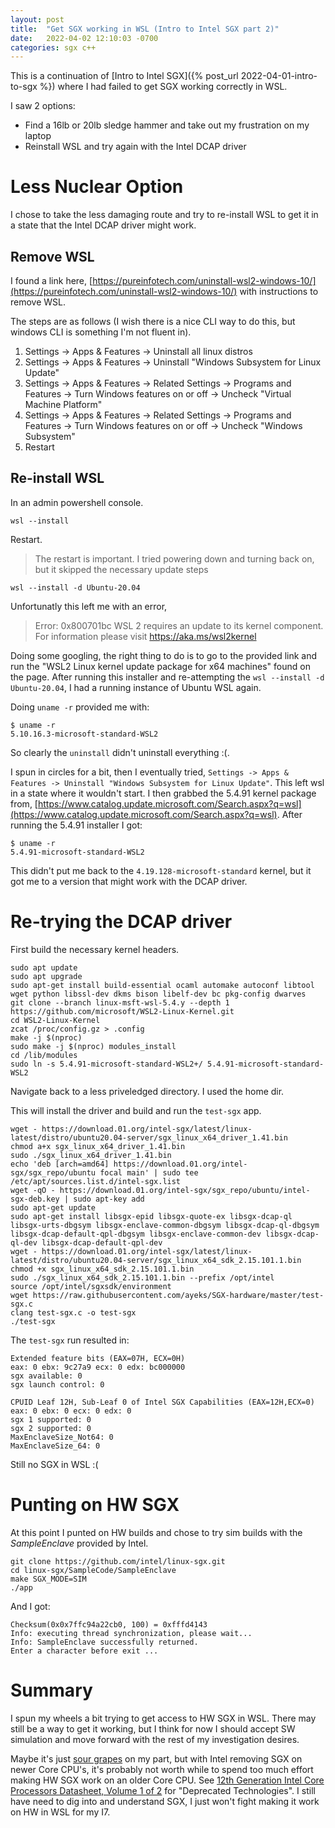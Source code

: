 ```yaml
---
layout: post
title:  "Get SGX working in WSL (Intro to Intel SGX part 2)"
date:   2022-04-02 12:10:03 -0700
categories: sgx c++
---
```


This is a continuation of 
[Intro to Intel SGX]({% post_url 2022-04-01-intro-to-sgx %})
where I had failed to get SGX working correctly in WSL.

I saw 2 options:

- Find a 16lb or 20lb sledge hammer and take out my frustration on my laptop
- Reinstall WSL and try again with the Intel DCAP driver

Less Nuclear Option
====================

I chose to take the less damaging route and try to re-install WSL to get it in a state that the Intel DCAP driver might work.

Remove WSL
----------

I found a link here, 
[https://pureinfotech.com/uninstall-wsl2-windows-10/](https://pureinfotech.com/uninstall-wsl2-windows-10/)
with instructions to remove WSL.

The steps are as follows (I wish there is a nice CLI way to do this, but windows
CLI is something I'm not fluent in).

1. Settings -> Apps & Features -> Uninstall all linux distros
2. Settings -> Apps & Features -> Uninstall "Windows Subsystem for Linux Update"
3. Settings -> Apps & Features -> Related Settings -> Programs and Features -> Turn Windows features on or off -> Uncheck "Virtual Machine Platform"
4. Settings -> Apps & Features -> Related Settings -> Programs and Features -> Turn Windows features on or off -> Uncheck "Windows Subsystem"
5. Restart

Re-install WSL
--------------

In an admin powershell console.

```
wsl --install
```

Restart.  

> The restart is important.  I tried powering down and turning back on,
but it skipped the necessary update steps

```
wsl --install -d Ubuntu-20.04
```

Unfortunatly this left me with an error, 

> Error: 0x800701bc WSL 2 requires an update to its kernel component. For information please visit https://aka.ms/wsl2kernel

Doing some googling, the right thing to do is to go to the provided link and run
the "WSL2 Linux kernel update package for x64 machines" found on the page.  After
running this installer and re-attempting the `wsl --install -d Ubuntu-20.04`, I
had a running instance of Ubuntu WSL again.

Doing `uname -r` provided me with:

```
$ uname -r
5.10.16.3-microsoft-standard-WSL2
```

So clearly the `uninstall` didn't uninstall everything :(.


I spun in circles for a bit, then I eventually tried,
`Settings -> Apps & Features -> Uninstall "Windows Subsystem for Linux Update"`.
This left wsl in a state where it wouldn't start.  I then grabbed the 5.4.91
kernel package from,
[https://www.catalog.update.microsoft.com/Search.aspx?q=wsl](https://www.catalog.update.microsoft.com/Search.aspx?q=wsl).
After running the 5.4.91 installer I got:

```
$ uname -r
5.4.91-microsoft-standard-WSL2
```

This didn't put me back to the `4.19.128-microsoft-standard` kernel, but it got
me to a version that might work with the DCAP driver.

Re-trying the DCAP driver
=========================

First build the necessary kernel headers.

```
sudo apt update
sudo apt upgrade
sudo apt-get install build-essential ocaml automake autoconf libtool wget python libssl-dev dkms bison libelf-dev bc pkg-config dwarves
git clone --branch linux-msft-wsl-5.4.y --depth 1 https://github.com/microsoft/WSL2-Linux-Kernel.git
cd WSL2-Linux-Kernel
zcat /proc/config.gz > .config
make -j $(nproc)  
sudo make -j $(nproc) modules_install
cd /lib/modules
sudo ln -s 5.4.91-microsoft-standard-WSL2+/ 5.4.91-microsoft-standard-WSL2
```

Navigate back to a less priveledged directory. I used the home dir. 

This will install the driver and build and run the `test-sgx` app.

```
wget - https://download.01.org/intel-sgx/latest/linux-latest/distro/ubuntu20.04-server/sgx_linux_x64_driver_1.41.bin
chmod a+x sgx_linux_x64_driver_1.41.bin
sudo ./sgx_linux_x64_driver_1.41.bin
echo 'deb [arch=amd64] https://download.01.org/intel-sgx/sgx_repo/ubuntu focal main' | sudo tee /etc/apt/sources.list.d/intel-sgx.list
wget -qO - https://download.01.org/intel-sgx/sgx_repo/ubuntu/intel-sgx-deb.key | sudo apt-key add
sudo apt-get update
sudo apt-get install libsgx-epid libsgx-quote-ex libsgx-dcap-ql libsgx-urts-dbgsym libsgx-enclave-common-dbgsym libsgx-dcap-ql-dbgsym libsgx-dcap-default-qpl-dbgsym libsgx-enclave-common-dev libsgx-dcap-ql-dev libsgx-dcap-default-qpl-dev
wget - https://download.01.org/intel-sgx/latest/linux-latest/distro/ubuntu20.04-server/sgx_linux_x64_sdk_2.15.101.1.bin
chmod +x sgx_linux_x64_sdk_2.15.101.1.bin
sudo ./sgx_linux_x64_sdk_2.15.101.1.bin --prefix /opt/intel
source /opt/intel/sgxsdk/environment
wget https://raw.githubusercontent.com/ayeks/SGX-hardware/master/test-sgx.c
clang test-sgx.c -o test-sgx
./test-sgx
```

The `test-sgx` run resulted in:
```
Extended feature bits (EAX=07H, ECX=0H)
eax: 0 ebx: 9c27a9 ecx: 0 edx: bc000000
sgx available: 0
sgx launch control: 0

CPUID Leaf 12H, Sub-Leaf 0 of Intel SGX Capabilities (EAX=12H,ECX=0)
eax: 0 ebx: 0 ecx: 0 edx: 0
sgx 1 supported: 0
sgx 2 supported: 0
MaxEnclaveSize_Not64: 0
MaxEnclaveSize_64: 0
```

Still no SGX in WSL :(

Punting on HW SGX
==================

At this point I punted on HW builds and chose to try sim builds with the
_SampleEnclave_ provided by Intel.
```
git clone https://github.com/intel/linux-sgx.git
cd linux-sgx/SampleCode/SampleEnclave
make SGX_MODE=SIM
./app
```

And I got:
```
Checksum(0x0x7ffc94a22cb0, 100) = 0xfffd4143
Info: executing thread synchronization, please wait...
Info: SampleEnclave successfully returned.
Enter a character before exit ...
```

Summary
=======

I spun my wheels a bit trying to get access to HW SGX in WSL.  There may
still be a way to get it working, but I think for now I should accept SW
simulation and move forward with the rest of my investigation desires.

Maybe it's just [sour grapes](https://www.read.gov/aesop/005.html) on my part,
but with Intel removing SGX on newer Core CPU's, it's probably not worth while to
spend too much effort making HW SGX work on an older Core CPU. See 
[12th Generation Intel Core Processors Datasheet, Volume 1 of 2](https://cdrdv2.intel.com/v1/dl/getContent/655258)
for "Deprecated Technologies".
I still have need to dig into and understand SGX, I just won't fight making it
work on HW in WSL for my I7.